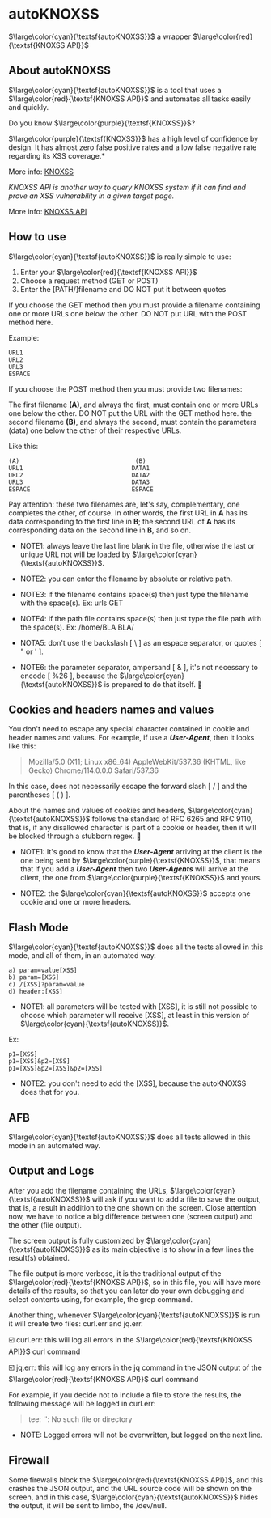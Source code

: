 # autoKNOXSS

$\large\color{cyan}{\textsf{autoKNOXSS}}$ a wrapper $\large\color{red}{\textsf{KNOXSS API}}$

## About autoKNOXSS

$\large\color{cyan}{\textsf{autoKNOXSS}}$ is a tool that uses a $\large\color{red}{\textsf{KNOXSS API}}$ and automates all tasks easily and quickly.

Do you know $\large\color{purple}{\textsf{KNOXSS}}$?

$\large\color{purple}{\textsf{KNOXSS}}$ has a high level of confidence by design. It has almost zero false positive rates and a low false negative rate regarding its XSS coverage.*

More info: [KNOXSS](https://knoxss.me/)

*KNOXSS API is another way to query KNOXSS system if it can find and prove an XSS vulnerability in a given target page.*

More info: [KNOXSS API](https://knoxss.me/?page_id=2729)

## How to use

$\large\color{cyan}{\textsf{autoKNOXSS}}$ is really simple to use:

1. Enter your $\large\color{red}{\textsf{KNOXSS API}}$
2. Choose a request method (GET or POST)
3. Enter the [PATH/]filename and DO NOT put it between quotes

If you choose the GET method then you must provide a filename containing one or more URLs one below the other. DO NOT put URL with the POST method here.

Example:

```
URL1
URL2
URL3
ESPACE
```

If you choose the POST method then you must provide two filenames:

The first filename **(A)**, and always the first, must contain one or more URLs one below the other. DO NOT put the URL with the GET method here.
the second filename **(B)**, and always the second, must contain the parameters (data) one below the other of their respective URLs.

Like this:
```
(A)                                (B)
URL1                              DATA1
URL2                              DATA2
URL3                              DATA3
ESPACE                            ESPACE
```

Pay attention: these two filenames are, let's say, complementary, one completes the other, of course. In other words, the first URL in **A** has its data corresponding to the first line in **B**; the second URL of **A** has its corresponding data on the second line in **B**, and so on.

- NOTE1: always leave the last line blank in the file, otherwise the last or unique URL not will be loaded by $\large\color{cyan}{\textsf{autoKNOXSS}}$.

- NOTE2:  you can enter the filename by absolute or relative path.

- NOTE3: if the filename contains space(s) then just type the filename with the space(s). Ex: urls GET

- NOTE4: if the path file contains space(s) then just type the file path with the space(s). Ex: /home/BLA BLA/

- NOTA5: don't use the backslash [ \ ] as an espace separator, or quotes [ " or ' ].

- NOTE6: the parameter separator, ampersand [ & ], it's not necessary to encode [ %26 ], because the $\large\color{cyan}{\textsf{autoKNOXSS}}$ is prepared to do that itself. :vulcan_salute:

## Cookies and headers names and values

You don't need to escape any special character contained in cookie and header names and values. For example, if use a ***User-Agent***, then it looks like this:

> Mozilla/5.0 (X11; Linux x86_64) AppleWebKit/537.36 (KHTML, like Gecko) Chrome/114.0.0.0 Safari/537.36

In this case, does not necessarily escape the forward slash [ / ] and the parentheses [ ( ) ].

About the names and values of cookies and headers, $\large\color{cyan}{\textsf{autoKNOXSS}}$ follows the standard of RFC 6265 and RFC 9110, that is, if any disallowed character is part of a cookie or header, then it will be blocked through a stubborn regex. :muscle:

- NOTE1: It's good to know that the ***User-Agent*** arriving at the client is the one being sent by $\large\color{purple}{\textsf{KNOXSS}}$, that means that if you add a ***User-Agent*** then two ***User-Agents*** will arrive at the client, the one from $\large\color{purple}{\textsf{KNOXSS}}$ and yours.

- NOTE2: the $\large\color{cyan}{\textsf{autoKNOXSS}}$ accepts one cookie and one or more headers.

## Flash Mode

$\large\color{cyan}{\textsf{autoKNOXSS}}$ does all the tests allowed in this mode, and all of them, in an automated way.

```
a) param=value[XSS]
b) param=[XSS]
c) /[XSS]?param=value 
d) header:[XSS]
```

- NOTE1: all parameters will be tested with [XSS], it is still not possible to choose which parameter will receive [XSS], at least in this version of $\large\color{cyan}{\textsf{autoKNOXSS}}$.

Ex:
```
p1=[XSS]
p1=[XSS]&p2=[XSS]
p1=[XSS]&p2=[XSS]&p2=[XSS]
```

- NOTE2: you don't need to add the [XSS], because the autoKNOXSS does that for you.

## AFB

$\large\color{cyan}{\textsf{autoKNOXSS}}$ does all tests allowed in this mode in an automated way.

## Output and Logs

After you add the filename containing the URLs, $\large\color{cyan}{\textsf{autoKNOXSS}}$ will ask if you want to add a file to save the output, that is, a result in addition to the one shown on the screen. Close attention now, we have to notice a big difference between one (screen output) and the other (file output).

The screen output is fully customized by $\large\color{cyan}{\textsf{autoKNOXSS}}$ as its main objective is to show in a few lines the result(s) obtained.

The file output is more verbose, it is the traditional output of the $\large\color{red}{\textsf{KNOXSS API}}$, so in this file, you will have more details of the results, so that you can later do your own debugging and select contents using, for example, the grep command.

Another thing, whenever $\large\color{cyan}{\textsf{autoKNOXSS}}$ is run it will create two files: curl.err and jq.err.

:ballot_box_with_check: curl.err: this will log all errors in the $\large\color{red}{\textsf{KNOXSS API}}$ curl command

:ballot_box_with_check: jq.err: this will log any errors in the jq command in the JSON output of the $\large\color{red}{\textsf{KNOXSS API}}$ curl command

For example, if you decide not to include a file to store the results, the following message will be logged in curl.err:

> tee: '': No such file or directory

- NOTE: Logged errors will not be overwritten, but logged on the next line.

## Firewall

Some firewalls block the $\large\color{red}{\textsf{KNOXSS API}}$, and this crashes the JSON output, and the URL source code will be shown on the screen, and in this case, $\large\color{cyan}{\textsf{autoKNOXSS}}$ hides the output, it will be sent to limbo, the /dev/null.
